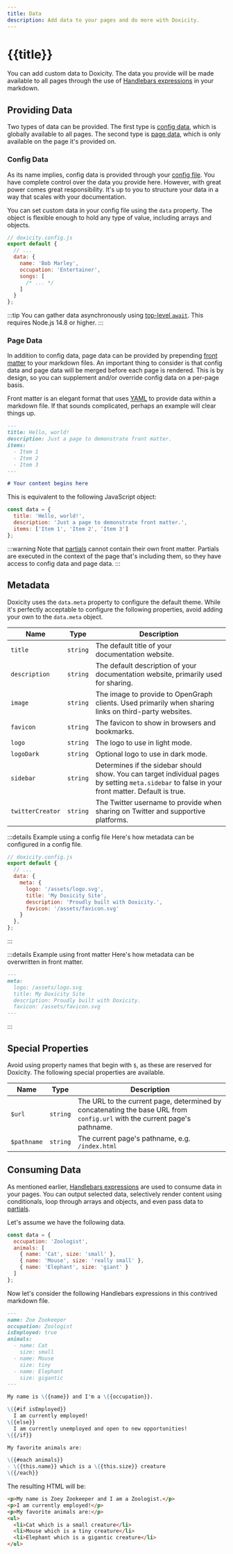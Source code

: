 ```yaml
---
title: Data
description: Add data to your pages and do more with Doxicity.
---
```


# {{title}}

You can add custom data to Doxicity. The data you provide will be made available to all pages through the use of [Handlebars expressions](https://handlebarsjs.com/guide/expressions.html) in your markdown.

## Providing Data

Two types of data can be provided. The first type is [config data](#config-data), which is globally available to all pages. The second type is [page data](#page-data), which is only available on the page it's provided on.

### Config Data

As its name implies, config data is provided through your [config file](/concepts/index.html). You have complete control over the data you provide here. However, with great power comes great responsibility. It's up to you to structure your data in a way that scales with your documentation.

You can set custom data in your config file using the `data` property. The object is flexible enough to hold any type of value, including arrays and objects.

```js
// doxicity.config.js
export default {
  // ...
  data: {
    name: 'Bob Marley',
    occupation: 'Entertainer',
    songs: [
      /* ... */
    ]
  }
};
```

:::tip
You can gather data asynchronously using [top-level `await`](https://v8.dev/features/top-level-await). This requires Node.js 14.8 or higher.
:::

### Page Data

In addition to config data, page data can be provided by prepending [front matter](https://github.com/jxson/front-matter#example) to your markdown files. An important thing to consider is that config data and page data will be merged before each page is rendered. This is by design, so you can supplement and/or override config data on a per-page basis.

Front matter is an elegant format that uses [YAML](https://yaml.org/) to provide data within a markdown file. If that sounds complicated, perhaps an example will clear things up.

```md
---
title: Hello, world!
description: Just a page to demonstrate front matter.
items:
  - Item 1
  - Item 2
  - Item 3
---

# Your content begins here
```

This is equivalent to the following JavaScript object:

```js
const data = {
  title: 'Hello, world!',
  description: 'Just a page to demonstrate front matter.',
  items: ['Item 1', 'Item 2', 'Item 3']
};
```

:::warning
Note that [partials](/concepts/partials.html) cannot contain their own front matter. Partials are executed in the context of the page that's including them, so they have access to config data and page data.
:::

## Metadata

Doxicity uses the `data.meta` property to configure the default theme. While it's perfectly acceptable to configure the following properties, avoid adding your own to the `data.meta` object.

| Name             | Type     | Description                                                                                                                                      |
| ---------------- | -------- | ------------------------------------------------------------------------------------------------------------------------------------------------ |
| `title`          | `string` | The default title of your documentation website.                                                                                                 |
| `description`    | `string` | The default description of your documentation website, primarily used for sharing.                                                               |
| `image`          | `string` | The image to provide to OpenGraph clients. Used primarily when sharing links on third-party websites.                                            |
| `favicon`        | `string` | The favicon to show in browsers and bookmarks.                                                                                                   |
| `logo`           | `string` | The logo to use in light mode.                                                                                                                   |
| `logoDark`       | `string` | Optional logo to use in dark mode.                                                                                                               |
| `sidebar`        | `string` | Determines if the sidebar should show. You can target individual pages by setting `meta.sidebar` to false in your front matter. Default is true. |
| `twitterCreator` | `string` | The Twitter username to provide when sharing on Twitter and supportive platforms.                                                                |

:::details Example using a config file
Here's how metadata can be configured in a config file.

```js
// doxicity.config.js
export default {
  // ...
  data: {
    meta: {
      logo: '/assets/logo.svg',
      title: 'My Doxicity Site',
      description: 'Proudly built with Doxicity.',
      favicon: '/assets/favicon.svg'
    }
  },
};
```
:::

:::details Example using front matter
Here's how metadata can be overwritten in front matter.

```md
---
meta:
  logo: /assets/logo.svg
  title: My Doxicity Site
  description: Proudly built with Doxicity.
  favicon: /assets/favicon.svg
---
```
:::

## Special Properties

Avoid using property names that begin with `$`, as these are reserved for Doxicity. The following special properties are available.

| Name              | Type     | Description                                                                                                                                      |
| ----------------- | -------- | ------------------------------------------------------------------------------------------------------------------------------------------------ |
| `$url`            | `string` | The URL to the current page, determined by concatenating the base URL from `config.url` with the current page's pathname.                        |
| `$pathname`       | `string` | The current page's pathname, e.g. `/index.html`                                                                                                  |

## Consuming Data

As mentioned earlier, [Handlebars expressions](https://handlebarsjs.com/guide/expressions.html) are used to consume data in your pages. You can output selected data, selectively render content using conditionals, loop through arrays and objects, and even pass data to [partials](/concepts/partials.html).

Let's assume we have the following data.

```js
const data = {
  occupation: 'Zoologist',
  animals: [
    { name: 'Cat', size: 'small' },
    { name: 'Mouse', size: 'really small' },
    { name: 'Elephant', size: 'giant' }
  ]
};
```

Now let's consider the following Handlebars expressions in this contrived markdown file.

```md
---
name: Zoe Zookeeper
occupation: Zoologist
isEmployed: true
animals:
  - name: Cat
    size: small
  - name: Mouse
    size: tiny
  - name: Elephant
    size: gigantic
---

My name is \{{name}} and I'm a \{{occupation}}.

\{{#if isEmployed}}
  I am currently employed!
\{{else}}
  I am currently unemployed and open to new opportunities!
\{{/if}}

My favorite animals are:

\{{#each animals}}
- \{{this.name}} which is a \{{this.size}} creature
\{{/each}}
```

The resulting HTML will be:

```html
<p>My name is Zoey Zookeeper and I am a Zoologist.</p>
<p>I am currently employed!</p>
<p>My favorite animals are:</p>
<ul>
  <li>Cat which is a small creature</li>
  <li>Mouse which is a tiny creature</li>
  <li>Elephant which is a gigantic creature</li>
</ul>
```
